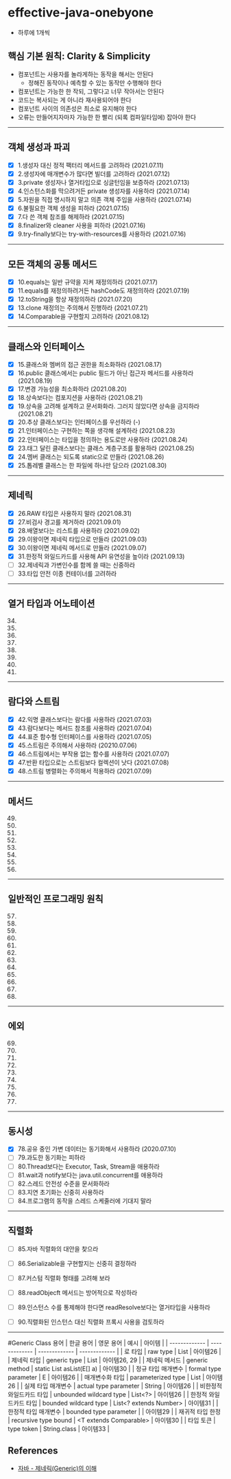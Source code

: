 # effective-java-onebyone
* 하루에 1개씩

## 핵심 기본 원칙: Clarity & Simplicity
* 컴포넌트는 사용자를 놀라게하는 동작을 해서는 안된다
  * 정해진 동작이나 예측할 수 있는 동작만 수행해야 한다
* 컴포넌트는 가능한 한 작되, 그렇다고 너무 작아서는 안된다
* 코드는 복사되는 게 아니라 재사용되어야 한다
* 컴포넌트 사이의 의존성은 최소로 유지해야 한다
* 오류는 만들어지자마자 가능한 한 빨리 (되록 컴파일타임에) 잡아야 한다

---
## 객체 생성과 파괴
- [x] 1.생성자 대신 정적 팩터리 메서드를 고려하라 (2021.07.11)
- [x] 2.생성자에 매개변수가 많다면 빌더를 고려하라 (2021.07.12)
- [x] 3.private 생성자나 열거타입으로 싱글턴임을 보증하라 (2021.07.13)
- [x] 4.인스턴스화를 막으려거든 private 생성자를 사용하라 (2021.07.14)
- [x] 5.자원을 직접 명시하지 말고 의존 객체 주입을 사용하라 (2021.07.14)
- [x] 6.불필요한 객체 생성을 피하라 (2021.07.15)
- [x] 7.다 쓴 객체 참조를 해제하라 (2021.07.15)
- [x] 8.finalizer와 cleaner 사용을 피하라 (2021.07.16)
- [x] 9.try-finally보다는 try-with-resources를 사용하라 (2021.07.16) 

---
## 모든 객체의 공통 메서드
- [x] 10.equals는 일반 규약을 지켜 재정의하라 (2021.07.17)
- [x] 11.equals를 재정의하려거든 hashCode도 재정의하라 (2021.07.19)
- [x] 12.toString을 항상 재정의하라 (2021.07.20)
- [x] 13.clone 재정의는 주의해서 진행하라 (2021.07.21)
- [x] 14.Comparable을 구현할지 고려하라 (2021.08.12)

---
## 클래스와 인터페이스
- [x] 15.클래스와 멤버의 접근 권한을 최소화하라 (2021.08.17)
- [x] 16.public 클래스에서는 public 필드가 아닌 접근자 메서드를 사용하라 (2021.08.19)
- [x] 17.변경 가능성을 최소화하라 (2021.08.20)
- [x] 18.상속보다는 컴포지션을 사용하라 (2021.08.21)
- [x] 19.상속을 고려해 설계하고 문서화화라. 그러지 않았다면 상속을 금지하라 (2021.08.21)
- [x] 20.추상 클래스보다는 인터페이스를 우선하라 (-)
- [x] 21.인터페이스는 구현하는 쪽을 생각해 설계하라 (2021.08.23)
- [x] 22.인터페이스는 타입을 정의하는 용도로만 사용하라 (2021.08.24)
- [x] 23.태그 달린 클래스보다는 클래스 계층구조를 활용하라 (2021.08.25)
- [x] 24.멤버 클래스는 되도록 static으로 만들라 (2021.08.26)
- [x] 25.톱레벨 클래스는 한 파일에 하나만 담으라 (2021.08.30)

---
## 제네릭
- [x] 26.RAW 타입은 사용하지 말라 (2021.08.31)
- [x] 27.비검사 경고를 제거하라 (2021.09.01)
- [x] 28.배열보다는 리스트를 사용하라 (2021.09.02)
- [x] 29.이왕이면 제네릭 타입으로 만들라 (2021.09.03)
- [x] 30.이왕이면 제네릭 메서드로 만들라 (2021.09.07)
- [x] 31.한정적 와일드카드를 사용해 API 유연성을 높이라 (2021.09.13)
- [ ] 32.제네릭과 가변인수를 함께 쓸 때는 신중하라
- [ ] 33.타입 안전 이종 컨테이너를 고려하라

---
## 열거 타입과 어노테이션
34. 
35.
36.
37.
38.
39.
40.
41.

---
## 람다와 스트림
- [x]  42.익명 클래스보다는 람다를 사용하라 (2021.07.03)
- [x]  43.람다보다는 메서드 참조를 사용하라 (2021.07.04)
- [x]  44.표준 함수형 인터페이스를 사용하라 (2021.07.05)
- [x]  45.스트림은 주의해서 사용하라 (20210.07.06)
- [x]  46.스트림에서는 부작용 없는 함수를 사용하라 (2021.07.07)
- [x]  47.반환 타입으로는 스트림보다 컬렉션이 낫다 (2021.07.08)
- [x]  48.스트림 병렬화는 주의해서 적용하라 (2021.07.09)

---
## 메서드
49.
50.
51.
52.
53.
54.
55.
56.

---
## 일반적인 프로그래밍 원칙
57.
58.
59.
60.
61.
62.
63.
64.
65.
66.
67.
68.

---
## 에외
69.
70.
71.
72.
73.
74.
75.
76.
77.

---
## 동시성
- [x]  78.공유 중인 가변 데이터는 동기화해서 사용하라 (2020.07.10)
- [ ]  79.과도한 동기화는 피하라
- [ ]  80.Thread보다는 Executor, Task, Stream을 애용하라
- [ ]  81.wait과 notify보다는 java.util.concurrent를 애용하라
- [ ]  82.스레드 안전성 수준을 문서화하라
- [ ]  83.지연 초기화는 신중히 사용하라
- [ ]  84.프로그램의 동작을 스레드 스케줄러에 기대지 말라

---
## 직렬화
- [ ]  85.자바 직렬화의 대안을 찾으라
- [ ]  86.Serializable을 구현할지는 신중히 결정하라
- [ ]  87.커스텀 직렬화 형태를 고려해 보라
- [ ]  88.readObjecft 메서드는 방어적으로 작성하라
- [ ]  89.인스턴스 수를 통제해야 한다면 readResolve보다는 열거타입을 사용하라
- [ ]  90.직렬화된 인스턴스 대신 직렬화 프록시 사용을 검토하라


---

#Generic Class 용어
| 한글 용어 | 영문 용어 | 예시 | 아이템 |
| ------------- | ------------- | ------------- | ------------- |
| 로 타입 | raw type | List | 아이템26 |
| 제네릭 타입 | generic type | List<E> | 아이템26, 29 |
| 제네릭 메서드 | generic method | static <E> List<E> asList(E[] a) | 아이템30 |
| 정규 타입 매개변수 | formal type parameter | E | 아이템26 |
| 매개변수화 타입 | parameterized type | List<String> | 아이템26 |
| 실제 타입 매개변수 | actual type parameter | String | 아이템26 |
| 비한정적 와일드카드 타입 | unbounded wildcard type | List<?> | 아이템26 |
| 한정적 와일드카드 타입 | bounded wildcard type | List<? extends Number> | 아이템31 |
| 한정적 타입 매개변수 | bounded type parameter | <E extends Number> | 아이템29 |
| 재귀적 타입 한정 | recursive type bound | <T extends Comparable<T>> | 아이템30 |
| 타입 토큰 | type token | String.class | 아이템33 |


## References
- [자바 - 제네릭(Generic)의 이해](https://st-lab.tistory.com/153)